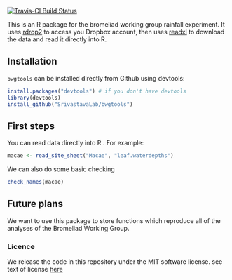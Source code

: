 [![Travis-CI Build Status](https://travis-ci.org/SrivastavaLab/bwg.png?branch=master)](https://travis-ci.org/SrivastavaLab/bwg)

This is an R package for the bromeliad working group rainfall experiment. It uses [rdrop2](https://github.com/karthik/rdrop2) to access you Dropbox account, then uses [readxl](https://github.com/hadley/readxl) to download the data and read it directly into R.  

## Installation

`bwgtools` can be installed directly from Github using devtools:

```r
install.packages("devtools") # if you don't have devtools
library(devtools)
install_github("SrivastavaLab/bwgtools")
```

## First steps

You can read data directly into R . For example:

```r
macae <- read_site_sheet("Macae", "leaf.waterdepths")
```

We can also do some basic checking 

```r
check_names(macae)
```

## Future plans

We want to use this package to store functions which reproduce all of the analyses of the Bromeliad Working Group.

### Licence
We release the code in this repository under the MIT software license. see text of license [here](LICENSE)
